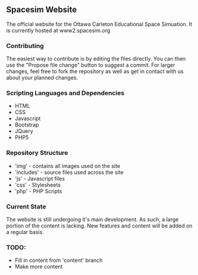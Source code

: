 ## Spacesim Website

The official website for the Ottawa Carleton Educational Space Simuation. It is currently hosted at www2.spacesim.org

### Contributing

The easiest way to contribute is by editing the files directly. You can then use the "Propose file change" button to suggest a commit. For larger changes, feel free to fork the repository as well as get in contact with us about your planned changes.

### Scripting Languages and Dependencies
  - HTML
  - CSS
  - Javascript
  - Bootstrap
  - JQuery
  - PHP5

### Repository Structure

  - 'img' - contains all images used on the site
  - 'includes' - source files used across the site
  - 'js' - Javascript files
  - 'css' - Stylesheets
  - 'php' - PHP Scripts

### Current State

 The website is still undergoing it's main development. As such, a large portion of the content is lacking. New features and content will be added on a regular basis.

### TODO:

  - Fill in content from 'content' branch
  - Make more content